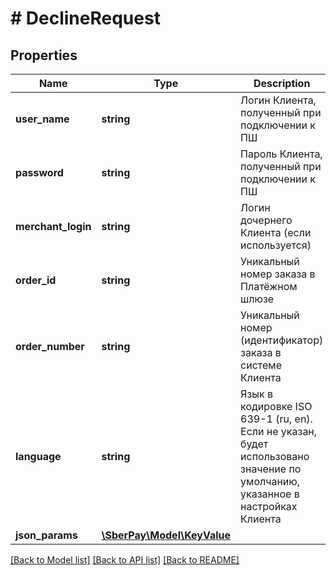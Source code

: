 # # DeclineRequest

## Properties

Name | Type | Description | Notes
------------ | ------------- | ------------- | -------------
**user_name** | **string** | Логин Клиента, полученный при подключении к ПШ |
**password** | **string** | Пароль Клиента, полученный при подключении к ПШ |
**merchant_login** | **string** | Логин дочернего Клиента (если используется) | [optional]
**order_id** | **string** | Уникальный номер заказа в Платёжном шлюзе | [optional]
**order_number** | **string** | Уникальный номер (идентификатор) заказа в системе Клиента | [optional]
**language** | **string** | Язык в кодировке ISO 639-1 (ru, en). Если не указан, будет использовано значение по умолчанию, указанное в настройках Клиента | [optional]
**json_params** | [**\SberPay\Model\KeyValue**](KeyValue.md) |  | [optional]

[[Back to Model list]](../../README.md#models) [[Back to API list]](../../README.md#endpoints) [[Back to README]](../../README.md)
